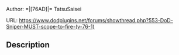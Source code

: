 Author:  =|[76AD]|= TatsuSaisei

URL: https://www.dodplugins.net/forums/showthread.php?553-DoD-Sniper-MUST-scope-to-fire-(v-76-1)

## Description

